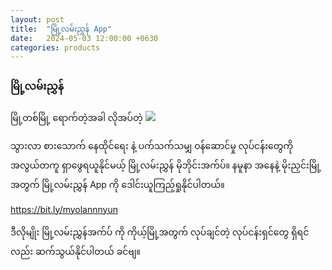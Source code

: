 ```yaml
---
layout: post
title:  "မြို့လမ်းညွှန် App"
date:   2024-05-03 12:00:00 +0630
categories: products
---
```

### မြို့လမ်းညွှန်

မြို့တစ်မြို့ ရောက်တဲ့အခါ လိုအပ်တဲ့
<img src="https://i.ibb.co/0VgBbst/439999441-827419389407716-5811520694592815797-n.jpg"/>

သွားလာ
စားသောက်
နေထိုင်ရေး နဲ့ ပက်သက်သမျှ ဝန်ဆောင်မှု လုပ်ငန်းတွေကို 
အလွယ်တကူ ရှာဖွေရယူနိုင်မယ့် မြို့လမ်းညွှန် မိုဘိုင်းအက်ပ်။
နမူနာ အနေနဲ့ မိုးညှင်းမြို့ အတွက် မြို့လမ်းညွှန် App ကို ဒေါင်းယူကြည့်ရှုနိုင်ပါတယ်။

https://bit.ly/myolannnyun

ဒီလိုမျိုး မြို့လမ်းညွှန်အက်ပ် ကို ကိုယ့်မြို့အတွက် လုပ်ချင်တဲ့ လုပ်ငန်းရှင်တွေ ရှိရင်လည်း ဆက်သွယ်နိုင်ပါတယ် ခင်ဗျ။